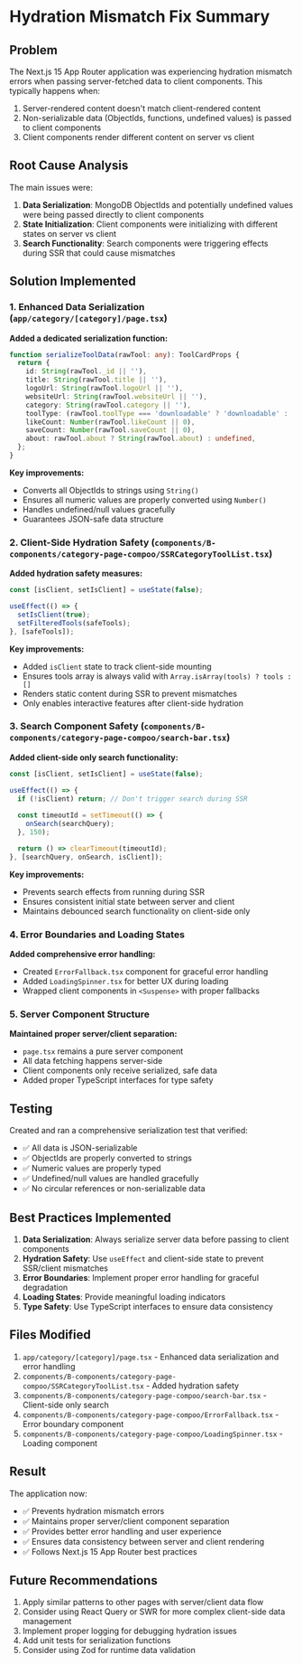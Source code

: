 # Hydration Mismatch Fix Summary

## Problem
The Next.js 15 App Router application was experiencing hydration mismatch errors when passing server-fetched data to client components. This typically happens when:

1. Server-rendered content doesn't match client-rendered content
2. Non-serializable data (ObjectIds, functions, undefined values) is passed to client components
3. Client components render different content on server vs client

## Root Cause Analysis
The main issues were:

1. **Data Serialization**: MongoDB ObjectIds and potentially undefined values were being passed directly to client components
2. **State Initialization**: Client components were initializing with different states on server vs client
3. **Search Functionality**: Search components were triggering effects during SSR that could cause mismatches

## Solution Implemented

### 1. Enhanced Data Serialization (`app/category/[category]/page.tsx`)

**Added a dedicated serialization function:**
```typescript
function serializeToolData(rawTool: any): ToolCardProps {
  return {
    id: String(rawTool._id || ''),
    title: String(rawTool.title || ''),
    logoUrl: String(rawTool.logoUrl || ''),
    websiteUrl: String(rawTool.websiteUrl || ''),
    category: String(rawTool.category || ''),
    toolType: (rawTool.toolType === 'downloadable' ? 'downloadable' : 'browser') as 'browser' | 'downloadable',
    likeCount: Number(rawTool.likeCount || 0),
    saveCount: Number(rawTool.saveCount || 0),
    about: rawTool.about ? String(rawTool.about) : undefined,
  };
}
```

**Key improvements:**
- Converts all ObjectIds to strings using `String()`
- Ensures all numeric values are properly converted using `Number()`
- Handles undefined/null values gracefully
- Guarantees JSON-safe data structure

### 2. Client-Side Hydration Safety (`components/B-components/category-page-compoo/SSRCategoryToolList.tsx`)

**Added hydration safety measures:**
```typescript
const [isClient, setIsClient] = useState(false);

useEffect(() => {
  setIsClient(true);
  setFilteredTools(safeTools);
}, [safeTools]);
```

**Key improvements:**
- Added `isClient` state to track client-side mounting
- Ensures tools array is always valid with `Array.isArray(tools) ? tools : []`
- Renders static content during SSR to prevent mismatches
- Only enables interactive features after client-side hydration

### 3. Search Component Safety (`components/B-components/category-page-compoo/search-bar.tsx`)

**Added client-side only search functionality:**
```typescript
const [isClient, setIsClient] = useState(false);

useEffect(() => {
  if (!isClient) return; // Don't trigger search during SSR
  
  const timeoutId = setTimeout(() => {
    onSearch(searchQuery);
  }, 150);

  return () => clearTimeout(timeoutId);
}, [searchQuery, onSearch, isClient]);
```

**Key improvements:**
- Prevents search effects from running during SSR
- Ensures consistent initial state between server and client
- Maintains debounced search functionality on client-side only

### 4. Error Boundaries and Loading States

**Added comprehensive error handling:**
- Created `ErrorFallback.tsx` component for graceful error handling
- Added `LoadingSpinner.tsx` for better UX during loading
- Wrapped client components in `<Suspense>` with proper fallbacks

### 5. Server Component Structure

**Maintained proper server/client separation:**
- `page.tsx` remains a pure server component
- All data fetching happens server-side
- Client components only receive serialized, safe data
- Added proper TypeScript interfaces for type safety

## Testing

Created and ran a comprehensive serialization test that verified:
- ✅ All data is JSON-serializable
- ✅ ObjectIds are properly converted to strings
- ✅ Numeric values are properly typed
- ✅ Undefined/null values are handled gracefully
- ✅ No circular references or non-serializable data

## Best Practices Implemented

1. **Data Serialization**: Always serialize server data before passing to client components
2. **Hydration Safety**: Use `useEffect` and client-side state to prevent SSR/client mismatches
3. **Error Boundaries**: Implement proper error handling for graceful degradation
4. **Loading States**: Provide meaningful loading indicators
5. **Type Safety**: Use TypeScript interfaces to ensure data consistency

## Files Modified

1. `app/category/[category]/page.tsx` - Enhanced data serialization and error handling
2. `components/B-components/category-page-compoo/SSRCategoryToolList.tsx` - Added hydration safety
3. `components/B-components/category-page-compoo/search-bar.tsx` - Client-side only search
4. `components/B-components/category-page-compoo/ErrorFallback.tsx` - Error boundary component
5. `components/B-components/category-page-compoo/LoadingSpinner.tsx` - Loading component

## Result

The application now:
- ✅ Prevents hydration mismatch errors
- ✅ Maintains proper server/client component separation
- ✅ Provides better error handling and user experience
- ✅ Ensures data consistency between server and client rendering
- ✅ Follows Next.js 15 App Router best practices

## Future Recommendations

1. Apply similar patterns to other pages with server/client data flow
2. Consider using React Query or SWR for more complex client-side data management
3. Implement proper logging for debugging hydration issues
4. Add unit tests for serialization functions
5. Consider using Zod for runtime data validation 
